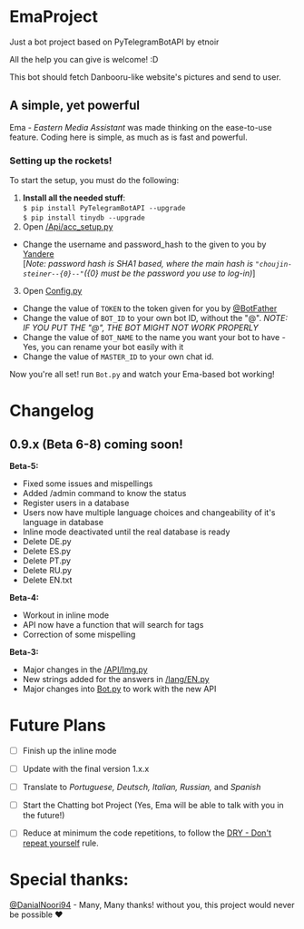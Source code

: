 # EmaProject
Just a bot project based on PyTelegramBotAPI by etnoir

All the help you can give is welcome! :D

This bot should fetch Danbooru-like website's pictures and send to user.
## A simple, yet powerful

Ema - *Eastern Media Assistant* was made thinking on the ease-to-use feature. Coding here is simple, as much as is fast and powerful.

### Setting up the rockets!

To start the setup, you must do the following:

1. **Install all the needed stuff**:</br>
```$ pip install PyTelegramBotAPI --upgrade```</br>
```$ pip install tinydb --upgrade```
2. Open [/Api/acc_setup.py](https://github.com/halkliff/EmaProject/blob/Beta-2/API/acc_setup.py)
  - Change the username and password_hash to the given to you by [Yandere](https://yande.re/post)</br>
  [*Note: password hash is SHA1 based, where the main hash is ```"choujin-steiner--{0}--"```({0} must be the password you use to log-in)*]
3. Open [Config.py](https://github.com/halkliff/EmaProject/blob/Beta-2/Config.py)
  - Change the value of ```TOKEN``` to the token given for you by [@BotFather](https://telegram.me/botfather)
  - Change the value of ```BOT_ID``` to your own bot ID, without the "@". _NOTE: IF YOU PUT THE "@", THE BOT MIGHT NOT WORK PROPERLY_
  - Change the value of ```BOT_NAME``` to the name you want your bot to have - Yes, you can rename your bot easily with it
  - Change the value of ```MASTER_ID``` to your own chat id.
  
Now you're all set! run ```Bot.py``` and watch your Ema-based bot working!


# Changelog
## 0.9.x (Beta 6-8) coming soon!
**Beta-5:**
  * Fixed some issues and mispellings
  * Added /admin command to know the status
  * Register users in a database
  * Users now have multiple language choices and changeability of it's language in database
  * Inline mode deactivated until the real database is ready
  * Delete DE.py
  * Delete ES.py
  * Delete PT.py
  * Delete RU.py
  * Delete EN.txt

**Beta-4:**
  * Workout in inline mode
  * API now have a function that will search for tags
  * Correction of some mispelling

**Beta-3:**
  * Major changes in the [/API/Img.py](https://github.com/halkliff/EmaProject/blob/Beta-2/API/IMG.py)
  * New strings added for the answers in [/lang/EN.py](https://github.com/halkliff/EmaProject/blob/Beta-2/lang/EN.py)
  * Major changes into [Bot.py](https://github.com/halkliff/EmaProject/blob/Beta-2/Bot.py) to work with the new API

# Future Plans

- [ ] Finish up the inline mode
- [ ] Update with the final version 1.x.x
- [ ] Translate to *Portuguese, Deutsch, Italian, Russian,* and *Spanish*
- [ ] Start the Chatting bot Project (Yes, Ema will be able to talk with you in the future!)
- [ ] Reduce at minimum the code repetitions, to follow the [DRY - Don't repeat yourself](https://en.wikipedia.org/wiki/Don't_repeat_yourself) rule.


# Special thanks:
[@DanialNoori94](telegram.me/danialnoori94) - Many, Many thanks! without you, this project would never be possible ❤️
